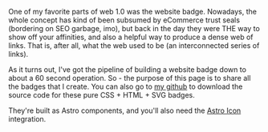 One of my favorite parts of web 1.0 was the website badge. Nowadays, the whole concept has kind of been subsumed by eCommerce trust seals (bordering on SEO garbage, imo), but back in the day they were THE way to show off your affinities, and also a helpful way to produce a dense web of links. That is, after all, what the web used to be (an interconnected series of links).

As it turns out, I've got the pipeline of building a website badge down to about a 60 second operation. So - the purpose of this page is to share all the badges that I create. You can also go to [my github](https://github.com/leozqin/blog/tree/main/src/components/badges) to download the source code for these pure CSS + HTML + SVG badges.

They're built as Astro components, and you'll also need the [Astro Icon](https://www.astroicon.dev/) integration.